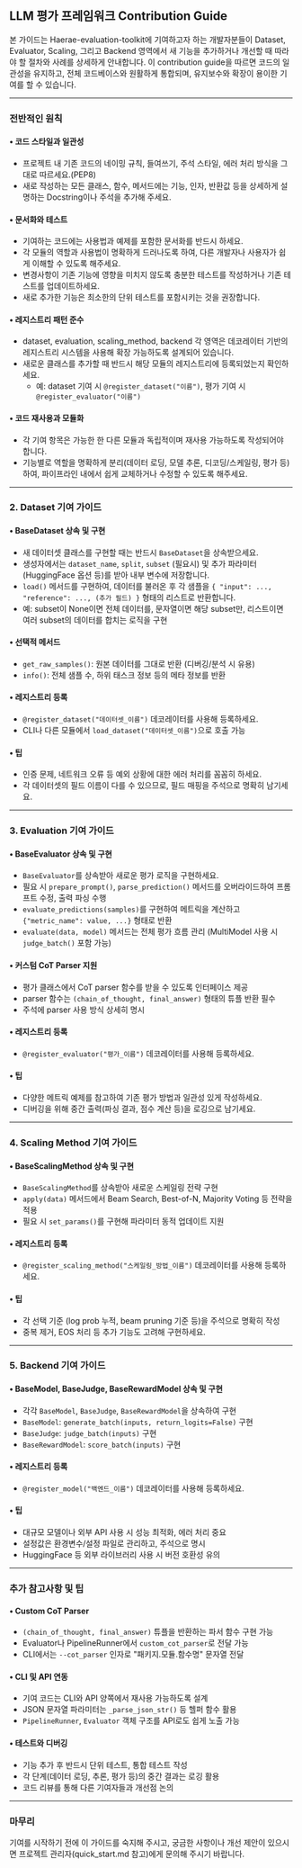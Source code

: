 ## LLM 평가 프레임워크 Contribution Guide

본 가이드는 Haerae-evaluation-toolkit에 기여하고자 하는 개발자분들이 Dataset, Evaluator, Scaling, 그리고 Backend 영역에서 새 기능을 추가하거나 개선할 때 따라야 할 절차와 사례를 상세하게 안내합니다. 이 contribution guide을 따르면 코드의 일관성을 유지하고, 전체 코드베이스와 원활하게 통합되며, 유지보수와 확장이 용이한 기여를 할 수 있습니다.

---

### 전반적인 원칙

#### • 코드 스타일과 일관성
- 프로젝트 내 기존 코드의 네이밍 규칙, 들여쓰기, 주석 스타일, 에러 처리 방식을 그대로 따르세요.(PEP8)
- 새로 작성하는 모든 클래스, 함수, 메서드에는 기능, 인자, 반환값 등을 상세하게 설명하는 Docstring이나 주석을 추가해 주세요.

#### • 문서화와 테스트
- 기여하는 코드에는 사용법과 예제를 포함한 문서화를 반드시 하세요.
- 각 모듈의 역할과 사용법이 명확하게 드러나도록 하여, 다른 개발자나 사용자가 쉽게 이해할 수 있도록 해주세요.
- 변경사항이 기존 기능에 영향을 미치지 않도록 충분한 테스트를 작성하거나 기존 테스트를 업데이트하세요.
- 새로 추가한 기능은 최소한의 단위 테스트를 포함시키는 것을 권장합니다.

#### • 레지스트리 패턴 준수
- dataset, evaluation, scaling_method, backend 각 영역은 데코레이터 기반의 레지스트리 시스템을 사용해 확장 가능하도록 설계되어 있습니다.
- 새로운 클래스를 추가할 때 반드시 해당 모듈의 레지스트리에 등록되었는지 확인하세요.
  - 예: dataset 기여 시 `@register_dataset("이름")`, 평가 기여 시 `@register_evaluator("이름")`

#### • 코드 재사용과 모듈화
- 각 기여 항목은 가능한 한 다른 모듈과 독립적이며 재사용 가능하도록 작성되어야 합니다.
- 기능별로 역할을 명확하게 분리(데이터 로딩, 모델 추론, 디코딩/스케일링, 평가 등)하여, 파이프라인 내에서 쉽게 교체하거나 수정할 수 있도록 해주세요.

---

### 2. Dataset 기여 가이드

#### • BaseDataset 상속 및 구현
- 새 데이터셋 클래스를 구현할 때는 반드시 `BaseDataset`을 상속받으세요.
- 생성자에서는 `dataset_name`, `split`, `subset` (필요시) 및 추가 파라미터(HuggingFace 옵션 등)를 받아 내부 변수에 저장합니다.
- `load()` 메서드를 구현하여, 데이터를 불러온 후 각 샘플을 `{ "input": ..., "reference": ..., (추가 필드) }` 형태의 리스트로 반환합니다.
- 예: subset이 None이면 전체 데이터를, 문자열이면 해당 subset만, 리스트이면 여러 subset의 데이터를 합치는 로직을 구현

#### • 선택적 메서드
- `get_raw_samples()`: 원본 데이터를 그대로 반환 (디버깅/분석 시 유용)
- `info()`: 전체 샘플 수, 하위 태스크 정보 등의 메타 정보를 반환

#### • 레지스트리 등록
- `@register_dataset("데이터셋_이름")` 데코레이터를 사용해 등록하세요.
- CLI나 다른 모듈에서 `load_dataset("데이터셋_이름")`으로 호출 가능

#### • 팁
- 인증 문제, 네트워크 오류 등 예외 상황에 대한 에러 처리를 꼼꼼히 하세요.
- 각 데이터셋의 필드 이름이 다를 수 있으므로, 필드 매핑을 주석으로 명확히 남기세요.

---

### 3. Evaluation 기여 가이드

#### • BaseEvaluator 상속 및 구현
- `BaseEvaluator`를 상속받아 새로운 평가 로직을 구현하세요.
- 필요 시 `prepare_prompt()`, `parse_prediction()` 메서드를 오버라이드하여 프롬프트 수정, 출력 파싱 수행
- `evaluate_predictions(samples)`를 구현하여 메트릭을 계산하고 `{"metric_name": value, ...}` 형태로 반환
- `evaluate(data, model)` 메서드는 전체 평가 흐름 관리 (MultiModel 사용 시 `judge_batch()` 포함 가능)

#### • 커스텀 CoT Parser 지원
- 평가 클래스에서 CoT parser 함수를 받을 수 있도록 인터페이스 제공
- parser 함수는 `(chain_of_thought, final_answer)` 형태의 튜플 반환 필수
- 주석에 parser 사용 방식 상세히 명시

#### • 레지스트리 등록
- `@register_evaluator("평가_이름")` 데코레이터를 사용해 등록하세요.

#### • 팁
- 다양한 메트릭 예제를 참고하여 기존 평가 방법과 일관성 있게 작성하세요.
- 디버깅을 위해 중간 출력(파싱 결과, 점수 계산 등)을 로깅으로 남기세요.

---

### 4. Scaling Method 기여 가이드

#### • BaseScalingMethod 상속 및 구현
- `BaseScalingMethod`를 상속받아 새로운 스케일링 전략 구현
- `apply(data)` 메서드에서 Beam Search, Best-of-N, Majority Voting 등 전략을 적용
- 필요 시 `set_params()`를 구현해 파라미터 동적 업데이트 지원

#### • 레지스트리 등록
- `@register_scaling_method("스케일링_방법_이름")` 데코레이터를 사용해 등록하세요.

#### • 팁
- 각 선택 기준 (log prob 누적, beam pruning 기준 등)을 주석으로 명확히 작성
- 중복 제거, EOS 처리 등 추가 기능도 고려해 구현하세요.

---

### 5. Backend 기여 가이드

#### • BaseModel, BaseJudge, BaseRewardModel 상속 및 구현
- 각각 `BaseModel`, `BaseJudge`, `BaseRewardModel`을 상속하여 구현
- `BaseModel`: `generate_batch(inputs, return_logits=False)` 구현
- `BaseJudge`: `judge_batch(inputs)` 구현
- `BaseRewardModel`: `score_batch(inputs)` 구현

#### • 레지스트리 등록
- `@register_model("백엔드_이름")` 데코레이터를 사용해 등록하세요.

#### • 팁
- 대규모 모델이나 외부 API 사용 시 성능 최적화, 에러 처리 중요
- 설정값은 환경변수/설정 파일로 관리하고, 주석으로 명시
- HuggingFace 등 외부 라이브러리 사용 시 버전 호환성 유의

---

### 추가 참고사항 및 팁

#### • Custom CoT Parser
- `(chain_of_thought, final_answer)` 튜플을 반환하는 파서 함수 구현 가능
- Evaluator나 PipelineRunner에서 `custom_cot_parser`로 전달 가능
- CLI에서는 `--cot_parser` 인자로 "패키지.모듈.함수명" 문자열 전달

#### • CLI 및 API 연동
- 기여 코드는 CLI와 API 양쪽에서 재사용 가능하도록 설계
- JSON 문자열 파라미터는 `_parse_json_str()` 등 헬퍼 함수 활용
- `PipelineRunner`, `Evaluator` 객체 구조를 API로도 쉽게 노출 가능

#### • 테스트와 디버깅
- 기능 추가 후 반드시 단위 테스트, 통합 테스트 작성
- 각 단계(데이터 로딩, 추론, 평가 등)의 중간 결과는 로깅 활용
- 코드 리뷰를 통해 다른 기여자들과 개선점 논의

---

### 마무리

기여를 시작하기 전에 이 가이드를 숙지해 주시고, 궁금한 사항이나 개선 제안이 있으시면 프로젝트 관리자(quick_start.md 참고)에게 문의해 주시기 바랍니다.

